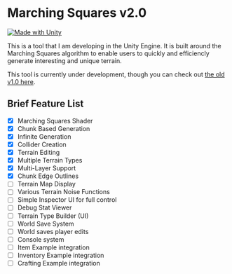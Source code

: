 # Marching Squares v2.0

[![Made with Unity](https://img.shields.io/badge/Made%20with-Unity-57b9d3.svg?style=for-the-badge&logo=unity)](https://unity3d.com)

This is a tool that I am developing in the Unity Engine. It is built around the Marching Squares algorithm to enable users to quickly and efficiencly generate interesting and unique terrain.

This tool is currently under development, though you can check out [the old v1.0 here](https://github.com/joesobo/Marching-Squares).

## Brief Feature List

-   [x] Marching Squares Shader
-   [x] Chunk Based Generation
-   [x] Infinite Generation
-   [x] Collider Creation
-   [x] Terrain Editing
-   [x] Multiple Terrain Types
-   [x] Multi-Layer Support
-   [x] Chunk Edge Outlines
-   [ ] Terrain Map Display
-   [ ] Various Terrain Noise Functions
-   [ ] Simple Inspector UI for full control
-   [ ] Debug Stat Viewer
-   [ ] Terrain Type Builder (UI)
-   [ ] World Save System
-   [ ] World saves player edits
-   [ ] Console system
-   [ ] Item Example integration
-   [ ] Inventory Example integration
-   [ ] Crafting Example integration
